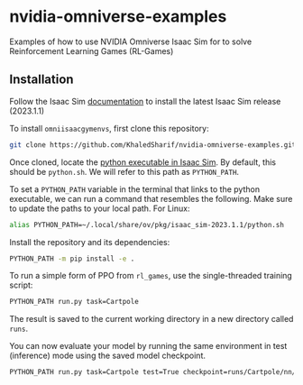 # nvidia-omniverse-examples
Examples of how to use NVIDIA Omniverse Isaac Sim for to solve Reinforcement Learning Games (RL-Games)

## Installation

Follow the Isaac Sim [documentation](https://docs.omniverse.nvidia.com/isaacsim/latest/installation/install_workstation.html) to install the latest Isaac Sim release (2023.1.1)

To install `omniisaacgymenvs`, first clone this repository:

```bash
git clone https://github.com/KhaledSharif/nvidia-omniverse-examples.git
```

Once cloned, locate the [python executable in Isaac Sim](https://docs.omniverse.nvidia.com/isaacsim/latest/installation/install_python.html). By default, this should be `python.sh`. We will refer to this path as `PYTHON_PATH`.

To set a `PYTHON_PATH` variable in the terminal that links to the python executable, we can run a command that resembles the following. Make sure to update the paths to your local path. For Linux: 

```bash
alias PYTHON_PATH=~/.local/share/ov/pkg/isaac_sim-2023.1.1/python.sh
```

Install the repository and its dependencies:

```bash
PYTHON_PATH -m pip install -e .
```

To run a simple form of PPO from `rl_games`, use the single-threaded training script:

```bash
PYTHON_PATH run.py task=Cartpole
```

The result is saved to the current working directory in a new directory called `runs`. 

You can now evaluate your model by running the same environment in test (inference) mode using the saved model checkpoint.

```bash
PYTHON_PATH run.py task=Cartpole test=True checkpoint=runs/Cartpole/nn/Cartpole.pth
```

